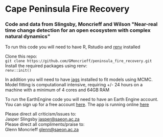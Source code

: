 # Cape Peninsula Fire Recovery  
### Code and data from Slingsby, Moncrieff and Wilson "Near-real time change detection for an open ecosystem with complex natural dynamics"  

To run this code you will need to have R, Rstudio and [renv](https://rstudio.github.io/renv/) installed 
  
Clone this repo:  
`git clone https://github.com/GMoncrieff/peninsula_fire_recovery.git`
Install the required packages using renv:  
`renv::init()` 

In addition you will need to have [jags](http://mcmc-jags.sourceforge.net/) installed to fit models using MCMC. Model fitting is computationall intensive, requiring +/- 24 hours on a machine with a minimum of 4 cores and 64GB RAM

To run the EarthEngine code you will need to have an Earth Engine account. You can sign up for a free account [here](https://signup.earthengine.google.com/). The app is running online [here](https://glennwithtwons.users.earthengine.app/view/peninsula-fire-recovery)

Please direct all criticism/issues to:  
Jasper Slingsby <jasper@saeon.ac.za>  
Please direct all compliments/praise to:  
Glenn Moncrieff <glenn@saeon.ac.za>  


